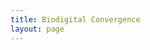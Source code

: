 ```yaml
---
title: Biodigital Convergence
layout: page
---
```


<CollectionIndex title="Biodigital Convergence" lead="Notes on Biodigital Convergence" collection="biodigital" />
